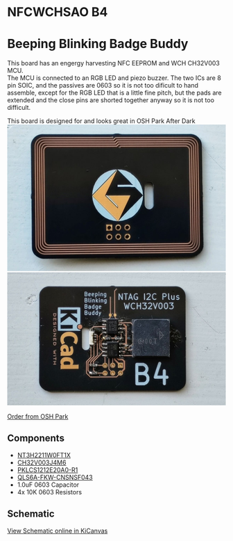# NFCWCHSAO B4
# Beeping Blinking Badge Buddy

This board has an engergy harvesting NFC EEPROM and WCH CH32V003 MCU.  
The MCU is connected to an RGB LED and piezo buzzer.
The two ICs are 8 pin SOIC, and the passives are 0603 so it is not too dificult to hand assemble, except for the RGB LED that is a little fine pitch, but the pads are extended and the close pins are shorted together anyway so it is not too difficult.

This board is designed for and looks great in OSH Park After Dark
![Front view of NFCWCHSAO board](doc/nfcwchsao-front.jpeg)
![Back view of assembled NFCWCHSAO board](doc/nfcwchsao-back.jpeg)

[Order from OSH Park](https://oshpark.com/shared_projects/BUIwWMCI)



## Components
 * [NT3H2211W0FT1X](https://www.mouser.com/ProductDetail/771-NT3H2211W0FT1X) 
 * [CH32V003J4M6](https://www.lcsc.com/product-detail/Microcontroller-Units-MCUs-MPUs-SOCs_WCH-Jiangsu-Qin-Heng-CH32V003J4M6_C5346354.html) 
 * [PKLCS1212E20A0-R1](https://www.mouser.com/ProductDetail/81-PKLCS1212E20A0-R1) 
 * [QLS6A-FKW-CNSNSF043](https://www.mouser.com/ProductDetail/941-QLS6AFKWNSNSF043) 
 * 1.0uF 0603 Capacitor
 * 4x 10K 0603 Resistors

## Schematic
[View Schematic online in KiCanvas](https://kicanvas.org/?github=https%3A%2F%2Fgithub.com%2Fgsteiert%2Fnfcwchsao%2Fblob%2Fmain%2Fbrd%2Fnfcwchsao.kicad_sch)
